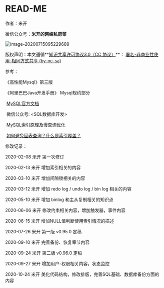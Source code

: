 # READ-ME

作者：米开

微信公众号：**米开的网络私房菜** 

<img src="https://gitee.com/Jackpotsss/pic_go/raw/master/img/QRcode.png" alt="image-20200715095229689"  />

版权声明：本文遵循**[知识共享许可协议3.0（CC 协议）](https://creativecommons.net.cn/licenses/meet-the-licenses/)**： [署名-非商业性使用-相同方式共享 (by-nc-sa)](https://creativecommons.org/licenses/by-nc-sa/3.0/cn/) 

参考：

   《高性能Mysql》第三版

   《阿里巴巴Java开发手册》 Mysql规约部分

​	[MySQL官方文档](https://dev.mysql.com/doc) 

​	微信公众号: <SQL数据库开发>

​	[MySQL索引原理及慢查询优化](https://tech.meituan.com/2014/06/30/mysql-index.html) 

​	[如何避免回表查询？什么是索引覆盖？](https://mp.weixin.qq.com/s?__biz=MjM5ODYxMDA5OQ==&mid=2651962609&idx=1&sn=46e59691257188d33a91648640bcffa5&chksm=bd2d092d8a5a803baea59510259b28f0669dbb72b6a5e90a465205e9497e5173d13e3bb51b19&mpshare=1&scene=1&srcid=&sharer_sharetime=1564396837343&sharer_shareid=7cd5f6d8b77d171f90b241828891a85f&key=abd60b96b5d1f2e52ca45314fb2c95a67fad7a457fe265562eb51a1c026389d3f28c52359f96e920368ab44a5d08ebcbbe2ded474be2ba70731ed8b5dcc5dd68cc0eceb4989a74fb04e5055c78af8d38&ascene=1&uin=MTAwMjA4NTM0Mw%3D%3D&devicetype=Windows+7&version=62060739&lang=zh_CN&pass_ticket=tXA4xc7SZYamLpGZz5B6JwJa1ZRvZ4bRlmzFhXwEKeOfloPLulU0O80gsIQUiONb)



修改记录：

2020-02-08	米开	第一次修订	

2020-02-13	米开	增加索引相关的内容 

2020-03-10	米开	增加间隙锁相关的内容  

2020-03-12	米开	增加 redo log / undo log / bin log 相关的内容  

2020-05-10    米开	增加 binlog 和主从复制相关的知识点	

2020-06-06   米开	 修改约束相关内容，增加触发器，事件内容

2020-06-15   米开	 增加NULL值判断使用索引情况的描述

2020-07-26   米开	第一版 v0.95.0 定稿

2020-09-10   米开	完善备份、恢复章节内容

2020-09-24   米开	第二版 v0.96.0 定稿

2020-09-27   米开	增加用户-权限相关内容，状态监控

2020-10-24   米开	美化代码结构，修改排版，完善SQL基础、数据库备份方面的内容
